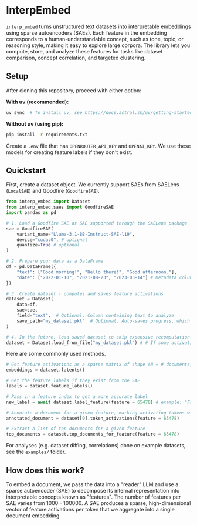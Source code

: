# InterpEmbed

`interp_embed` turns unstructured text datasets into interpretable embeddings using sparse autoencoders (SAEs). Each feature in the embedding corresponds to a human-understandable concept, such as tone, topic, or reasoning style, making it easy to explore large corpora. The library lets you compute, store, and analyze these features for tasks like dataset comparison, concept correlation, and targeted clustering.

## Setup

After cloning this repository, proceed with either option:

**With uv (recommended):**
```bash
uv sync  # To install uv, see https://docs.astral.sh/uv/getting-started/installation/
```

**Without uv (using pip):**
```bash
pip install -r requirements.txt
```

Create a `.env` file that has `OPENROUTER_API_KEY` and `OPENAI_KEY`. We use these models for creating feature labels if they don't exist.

## Quickstart
First, create a dataset object. We currently support SAEs from SAELens (`LocalSAE`) and Goodfire (`GoodfireSAE`).

```python
from interp_embed import Dataset
from interp_embed.saes import GoodfireSAE
import pandas as pd

# 1. Load a Goodfire SAE or SAE supported through the SAELens package
sae = GoodfireSAE(
    variant_name="Llama-3.1-8B-Instruct-SAE-l19",
    device="cuda:0", # optional
    quantize=True # optional
)

# 2. Prepare your data as a DataFrame
df = pd.DataFrame({
    "text": ["Good morning!", "Hello there!", "Good afternoon."],
    "date": ["2022-01-10", "2021-08-23", "2023-03-14"] # Metadata column
})

# 3. Create dataset - computes and saves feature activations
dataset = Dataset(
    data=df,
    sae=sae,
    field="text",  # Optional. Column containing text to analyze
    save_path="my_dataset.pkl"  # Optional. Auto-saves progress, which enables recovery if computations fail
)

# 4. In the future, load saved dataset to skip expensive recomputation.
dataset = Dataset.load_from_file("my_dataset.pkl") # # If some activations failed, use 'resume=True' to continue.
```

Here are some commonly used methods.
```python
# Get feature activations as a sparse matrix of shape (N = # documents, F = # features)
embeddings = dataset.latents()

# Get the feature labels if they exist from the SAE
labels = dataset.feature_labels()

# Pass in a feature index to get a more accurate label
new_label = await dataset.label_feature(feature = 65478) # example: "Friendly greetings"

# Annotate a document for a given feature, marking activating tokens with << >>.
annotated_document = dataset[0].token_activations(feature = 65478)

# Extract a list of top documents for a given feature
top_documents = dataset.top_documents_for_feature(feature = 65478)
```

For analyses (e.g. dataset diffing, correlations) done on example datasets, see the `examples/` folder.

## How does this work?

To embed a document, we pass the data into a "reader" LLM and use a sparse autoencoder (SAE) to decompose its internal representation into interpretable concepts known as "features". The number of features per SAE varies from 1000 - 100000. A SAE produces a sparse, high-dimensional vector of feature activations per token that we aggregate into a single document embedding.